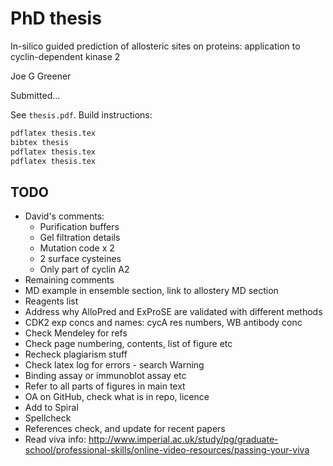 # PhD thesis

In-silico guided prediction of allosteric sites on proteins: application to cyclin-dependent kinase 2

Joe G Greener

Submitted...

See `thesis.pdf`. Build instructions:
```bash
pdflatex thesis.tex
bibtex thesis
pdflatex thesis.tex
pdflatex thesis.tex
```


## TODO

- David's comments:
  - Purification buffers
  - Gel filtration details
  - Mutation code x 2
  - 2 surface cysteines
  - Only part of cyclin A2
- Remaining comments
- MD example in ensemble section, link to allostery MD section
- Reagents list
- Address why AlloPred and ExProSE are validated with different methods
- CDK2 exp concs and names: cycA res numbers, WB antibody conc
- Check Mendeley for refs
- Check page numbering, contents, list of figure etc
- Recheck plagiarism stuff
- Check latex log for errors - search Warning
- Binding assay or immunoblot assay etc
- Refer to all parts of figures in main text
- OA on GitHub, check what is in repo, licence
- Add to Spiral
- Spellcheck
- References check, and update for recent papers
- Read viva info: http://www.imperial.ac.uk/study/pg/graduate-school/professional-skills/online-video-resources/passing-your-viva
